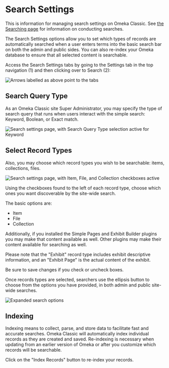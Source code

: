 # Search Settings

This is information for managing search settings on Omeka Classic. See [the Searching page](../../GettingStarted/Searching.md) for information on conducting searches.

The Search Settings options allow you to set which types of records are automatically searched when a user enters terms into the basic search bar on both the admin and public sides. You can also re-index your Omeka database to ensure that all selected content is searchable.

Access the Search Settings tabs by going to the Settings tab in the top navigation (1) and then clicking over to Search (2):

![Arrows labelled as above point to the tabs](../../doc_files/searchsettingsloc.png)

## Search Query Type
As an Omeka Classic site Super Administrator, you may specify the type of search query that runs when users interact with the simple search: Keyword, Boolean, or Exact match.

![Search settings page, with Search Query Type selection active for Keyword](../../doc_files/SearchQueryType.png)

## Select Record Types

Also, you may choose which record types you wish to be searchable: items, collections, files. 

![Search settings page, with Item, File, and Collection checkboxes active](../../doc_files/Searchsettings.png)

Using the checkboxes found to the left of each record type, choose which ones you want discoverable by the site-wide search. 

The basic options are: 

- Item
- File
- Collection

Additionally, if you installed the Simple Pages and Exhibit Builder plugins you may make that content available as well. Other plugins may make their content available for searching as well.

Please note that the "Exhibit" record type includes exhibit descriptive information, and an "Exhibit Page" is the actual content of the exhibit.

Be sure to save changes if you check or uncheck boxes. 

Once records types are selected, searchers use the ellipsis button to choose from the options you have provided, in both admin and public site-wide searches.

![Expanded search options](../../doc_files/searchExpanded.png)

## Indexing 

Indexing means to collect, parse, and store data to facilitate fast and accurate searches. Omeka Classic will automatically index individual records as they are created and saved. Re-indexing is necessary when updating from an earlier version of Omeka or after you customize which records will be searchable.

Click on the "Index Records" button to re-index your records.

